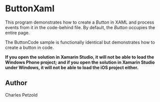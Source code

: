 ButtonXaml
==========

This program demonstrates how to create a *Button* in XAML and process events from it
in the code-behind file.
By default, the *Button* occupies the entire page.

The ButtonCode sample is functionally identical but demonstrates how to create a button in code.

**If you open the solution in Xamarin Studio, it will not be able to load the Windows Phone project;
and if you open the solution in Xamarin Studio under Windows, it will not be able to load the iOS project either.**

Author
------

Charles Petzold
